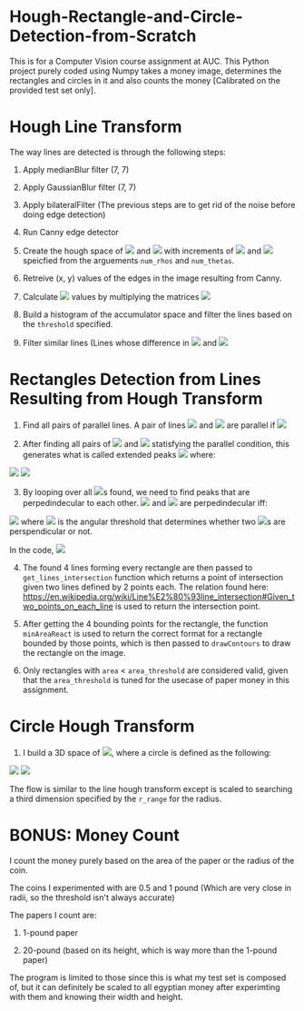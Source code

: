 # Hough-Rectangle-and-Circle-Detection-from-Scratch
This is for a Computer Vision course assignment at AUC. This Python project purely coded using Numpy takes a money image, determines the rectangles and circles in it and also counts the money [Calibrated on the provided test set only].

# Hough Line Transform
The way lines are detected is through the following steps:

1. Apply medianBlur filter (7, 7)

2. Apply GaussianBlur filter (7, 7)

3. Apply bilateralFilter 
(The previous steps are to get rid of the noise before doing edge detection)

4. Run Canny edge detector

5. Create the hough space of <img src="https://render.githubusercontent.com/render/math?math=\rho"> and <img src="https://render.githubusercontent.com/render/math?math=\theta"> with increments of <img src="https://render.githubusercontent.com/render/math?math=\Delta \rho"> and <img src="https://render.githubusercontent.com/render/math?math=\Delta \theta"> speicfied from the arguements `num_rhos` and `num_thetas`. 

6. Retreive (x, y) values of the edges in the image resulting from Canny.

7. Calculate <img src="https://render.githubusercontent.com/render/math?math=\rho"> values by multiplying the matrices <img src="https://render.githubusercontent.com/render/math?math=(x, y) * (cos(\theta), sin(\theta))">

8. Build a histogram of the accumulator space and filter the lines based on the `threshold` specified.

9. Filter similar lines (Lines whose difference in <img src="https://render.githubusercontent.com/render/math?math=\rho"> and <img src="https://render.githubusercontent.com/render/math?math=\theta$">
# Rectangles Detection from Lines Resulting from Hough Transform

1. Find all pairs of parallel lines. A pair of lines <img src="https://render.githubusercontent.com/render/math?math=H_1(\rho_1, \theta_2)"> and <img src="https://render.githubusercontent.com/render/math?math=H_2(\rho_2, \theta_2)"> are parallel if <img src="https://render.githubusercontent.com/render/math?math=abs(\theta_1 - \theta_2) < \epsilon_{\theta}">

2. After finding all pairs of <img src="https://render.githubusercontent.com/render/math?math=H_i"> and <img src="https://render.githubusercontent.com/render/math?math=H_j"> statisfying the parallel condition, this generates what is called extended peaks <img src="https://render.githubusercontent.com/render/math?math=P(\alpha, \zeta)"> where:

<img src="https://render.githubusercontent.com/render/math?math=\alpha = (\theta_i + theta_j)/2">

<img src="https://render.githubusercontent.com/render/math?math=\zeta = (\rho_i - rho_j)/2">

3. By looping over all <img src="https://render.githubusercontent.com/render/math?math=P_i">s found, we need to find peaks that are perpedindecular to each other. <img src="https://render.githubusercontent.com/render/math?math=P_k"> and <img src="https://render.githubusercontent.com/render/math?math=P_l"> are perpedindecular iff:

<img src="https://render.githubusercontent.com/render/math?math=\Delta \alpha = ||\alpha_k - \alpha_l| - 90| < \epsilon_{\alpha}"> where <img src="https://render.githubusercontent.com/render/math?math=\epsilon_{\alpha}"> is the angular threshold that determines whether two <img src="https://render.githubusercontent.com/render/math?math=P_i">s are perspendicular or not. 

In the code, <img src="https://render.githubusercontent.com/render/math?math=\epsilon_{\theta}=\epsilon_{\alpha}=\ang{3}">

4. The found 4 lines forming every rectangle are then passed to `get_lines_intersection` function which returns a point of intersection given two lines defined by 2 points each. The relation found here: https://en.wikipedia.org/wiki/Line%E2%80%93line_intersection#Given_two_points_on_each_line is used to return the intersection point.

5. After getting the 4 bounding points for the rectangle, the function `minAreaReact` is used to return the correct format for a rectangle bounded by those points, which is then passed to `drawContours` to draw the rectangle on the image.

6. Only rectangles with `area` < `area_threshold` are considered valid, given that the `area_threshold` is tuned for the usecase of paper money in this assignment. 

# Circle Hough Transform

1. I build a 3D space of <img src="https://render.githubusercontent.com/render/math?math=(a, b, \theta)">, where a circle is defined as the following:

<img src="https://render.githubusercontent.com/render/math?math=x = a + r*cos(\theta)">

<img src="https://render.githubusercontent.com/render/math?math=y = b + r*sin(\theta)">

The flow is similar to the line hough transform except is scaled to searching a third dimension specified by the `r_range` for the radius.

# BONUS: Money Count

I count the money purely based on the area of the paper or the radius of the coin. 

The coins I experimented with are 0.5 and 1 pound (Which are very close in radii, so the threshold isn't always accurate)

The papers I count are: 
1. 1-pound paper

2. 20-pound (based on its height, which is way more than the 1-pound paper)

The program is limited to those since this is what my test set is composed of, but it can definitely be scaled to all egyptian money after experimting with them and knowing their width and height.
